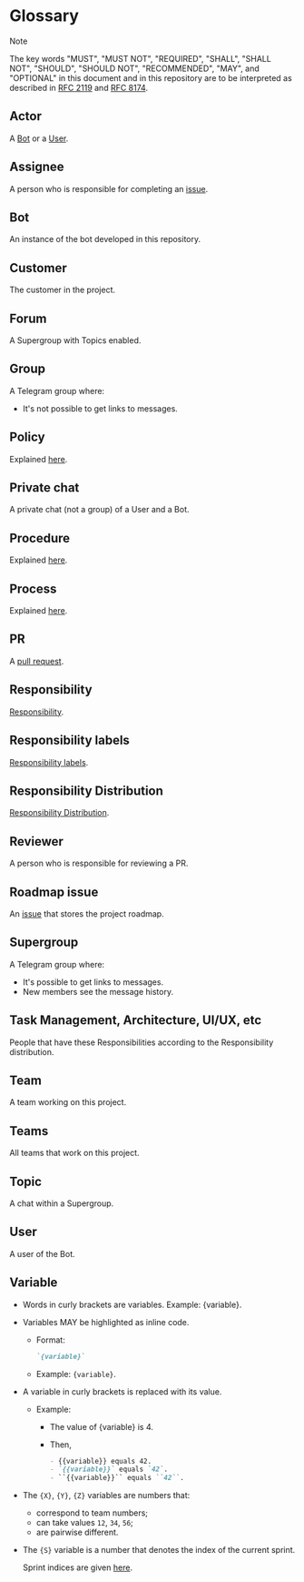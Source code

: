 # Glossary

>[!NOTE]
> The key words "MUST", "MUST NOT", "REQUIRED", "SHALL", "SHALL NOT", "SHOULD", "SHOULD NOT", "RECOMMENDED",  "MAY", and "OPTIONAL" in this document and in this repository are to be interpreted as described in [RFC 2119](https://www.rfc-editor.org/rfc/rfc2119) and [RFC 8174](https://www.rfc-editor.org/rfc/rfc8174).

## Actor

A [Bot](#bot) or a [User](#user).

## Assignee

A person who is responsible for completing an [issue](https://github.com/team-work-tools/team-work-telegram-bot/issues).

## Bot

An instance of the bot developed in this repository.

## Customer

The customer in the project.

## Forum

A Supergroup with Topics enabled.

## Group

A Telegram group where:

- It's not possible to get links to messages.

## Policy

Explained [here](https://www.oracle.com/ce-help/playbook/display-content/ar02-policy-process-or-procedure#the_policy).

## Private chat

A private chat (not a group) of a User and a Bot.

## Procedure

Explained [here](https://www.oracle.com/ce-help/playbook/display-content/ar02-policy-process-or-procedure#the_procedure).

## Process

Explained [here](https://www.oracle.com/ce-help/playbook/display-content/ar02-policy-process-or-procedure#the_process).

## PR

A [pull request](https://github.com/team-work-tools/team-work-telegram-bot/pulls).

## Responsibility

[Responsibility](configuration/roles-and-responsibilities.md#def-responsibility).

## Responsibility labels

[Responsibility labels](configuration/roles-and-responsibilities.md#def-responsibility-labels).

## Responsibility Distribution

[Responsibility Distribution](configuration/roles-and-responsibilities.md#responsibility-distribution).

## Reviewer

A person who is responsible for reviewing a PR.

## Roadmap issue

An [issue](https://github.com/team-work-tools/team-work-telegram-bot/issues/79) that stores the project roadmap.

## Supergroup

A Telegram group where:

- It's possible to get links to messages.
- New members see the message history.

## Task Management, Architecture, UI/UX, etc

People that have these Responsibilities according to the Responsibility distribution.

## Team

A team working on this project.

## Teams

All teams that work on this project.

## Topic

A chat within a Supergroup.

## User

A user of the Bot.

## Variable

- Words in curly brackets are variables. Example: {variable}.
- Variables MAY be highlighted as inline code.
  - Format:

    ~~~md
    `{variable}`
    ~~~

  - Example: `{variable}`.
- A variable in curly brackets is replaced with its value.
  
  - Example:
    - The value of {variable} is 4.
    - Then,

      ~~~md
      - {{variable}} equals 42.
      - `{{variable}}` equals `42`.
      - ``{{variable}}`` equals ``42``.
      ~~~

- The `{X}`, `{Y}`, `{Z}` variables are numbers that:
  - correspond to team numbers;
  - can take values `12`, `34`, `56`;
  - are pairwise different.

- The `{S}` variable is a number that denotes the index of the current sprint.
  
  Sprint indices are given [here](https://github.com/team-work-tools/team-work-telegram-bot/issues/79).
